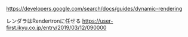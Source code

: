 https://developers.google.com/search/docs/guides/dynamic-rendering

レンダラはRendertronに任せる
https://user-first.ikyu.co.jp/entry/2019/03/12/090000
